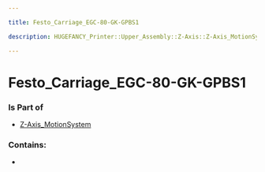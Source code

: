 ```yaml
---

title: Festo_Carriage_EGC-80-GK-GPBS1

description: HUGEFANCY_Printer::Upper_Assembly::Z-Axis::Z-Axis_MotionSystem::Festo_Carriage_EGC-80-GK-GPBS1

---
```

# Festo_Carriage_EGC-80-GK-GPBS1
<script>
    var geoarray = '{"Festo_Carriage_EGC-80-GK-GPBS1": {}}';
</script>
<script>
    var basepath = '/assets/HUGEFANCY_Printer/Upper_Assembly/Z-Axis/Z-Axis_MotionSystem/';
</script>
<link rel="stylesheet" href="/css/container.css">

<div id="container"></div>

<!-- these are the required scripts for the three.js scene -->
<script src="/lib/three.min.js"></script>
<script src="/lib/OrbitControls.js"></script>
<script src="/lib/RectAreaLightUniformsLib.js"></script>
<!-- this is your app's lib file -->
<script src="/lib/triceratops_app.js"></script>
### Is Part of
- [Z-Axis_MotionSystem](../Z-Axis_MotionSystem)  

### Contains:
- [](./Festo_Carriage_EGC-80-GK-GPBS1/)

